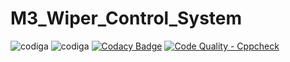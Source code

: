 # M3_Wiper_Control_System
![codiga](https://api.codiga.io/project/33397/score/svg)
![codiga](https://api.codiga.io/project/33397/status/svg)
[![Codacy Badge](https://app.codacy.com/project/badge/Grade/8c95093eddd74fe299b0419e92cad2f2)](https://www.codacy.com/gh/GANGABHAVANIDONDAPATI/M3_Wiper_Control_System/dashboard?utm_source=github.com&amp;utm_medium=referral&amp;utm_content=GANGABHAVANIDONDAPATI/M3_Wiper_Control_System&amp;utm_campaign=Badge_Grade)
[![Code Quality - Cppcheck](https://github.com/GANGABHAVANIDONDAPATI/M3_Wiper_Control_System/actions/workflows/c-cpp.yml/badge.svg)](https://github.com/GANGABHAVANIDONDAPATI/M3_Wiper_Control_System/actions/workflows/c-cpp.yml)
